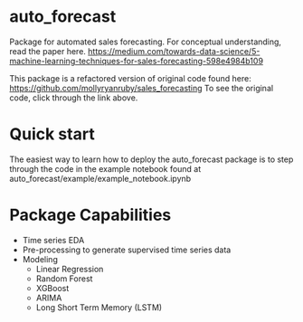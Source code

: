 # auto_forecast
Package for automated sales forecasting.
For conceptual understanding, read the paper here. 
https://medium.com/towards-data-science/5-machine-learning-techniques-for-sales-forecasting-598e4984b109

This package is a refactored version of original code found here: https://github.com/mollyryanruby/sales_forecasting
To see the original code, click through the link above. 

# Quick start
The easiest way to learn how to deploy the auto_forecast package is to step through the code in the example notebook found at auto_forecast/example/example_notebook.ipynb

# Package Capabilities
* Time series EDA 
* Pre-processing to generate supervised time series data
* Modeling
    * Linear Regression
    * Random Forest
    * XGBoost 
    * ARIMA 
    * Long Short Term Memory (LSTM)
